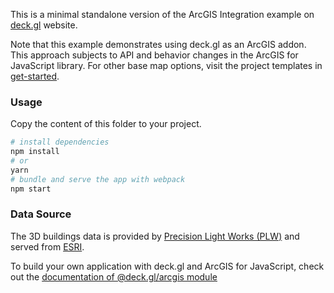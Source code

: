 This is a minimal standalone version of the ArcGIS Integration example
on [deck.gl](http://deck.gl) website.

Note that this example demonstrates using deck.gl as an ArcGIS addon. This approach subjects to API and behavior changes in the ArcGIS for JavaScript library. For other base map options, visit the project templates in [get-started](/examples/get-started).

### Usage

Copy the content of this folder to your project. 

```bash
# install dependencies
npm install
# or
yarn
# bundle and serve the app with webpack
npm start
```

### Data Source

The 3D buildings data is provided by [Precision Light Works (PLW)](https://www.precisionlightworks.com/) and served from [ESRI](https://www.arcgis.com/home/item.html?id=d3344ba99c3f4efaa909ccfbcc052ed5).

To build your own application with deck.gl and ArcGIS for JavaScript, check out the [documentation of @deck.gl/arcgis module](../../../docs/api-reference/arcgis/overview.md)

